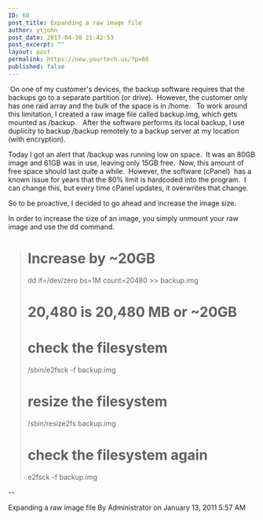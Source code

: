 ```yaml
---
ID: 60
post_title: Expanding a raw image file
author: ytjohn
post_date: 2017-04-30 21:42:53
post_excerpt: ""
layout: post
permalink: https://new.yourtech.us/?p=60
published: false
---
```

 On one of my customer's devices, the backup software requires that the
backups go to a separate partition (or drive).  However, the customer
only has one raid array and the bulk of the space is in /home.   To work
around this limitation, I created a raw image file called backup.img,
which gets mounted as /backup.   After the software performs its local
backup, I use duplicity to backup /backup remotely to a backup server at
my location (with encryption).  
  
Today I got an alert that /backup was running low on space.  It was an
80GB image and 61GB was in use, leaving only 15GB free.  Now, this
amount of free space should last quite a while.  However, the software
(cPanel)  has a known issue for years that the 80% limit is hardcoded
into the program.  I can change this, but every time cPanel updates, it
overwrites that change.  
  
So to be proactive, I decided to go ahead and increase the image size.  
  
In order to increase the size of an image, you simply unmount your raw
image and use the dd command.  
  

> # Increase by ~20GB  
> dd if=/dev/zero bs=1M count=20480 >> backup.img  
> # 20,480 is 20,480 MB or ~20GB  
>   
> # check the filesystem  
> /sbin/e2fsck -f backup.img  
> # resize the filesystem  
> /sbin/resize2fs backup.img  
> # check the filesystem again  
> e2fsck -f backup.img               

--  
  
Expanding a raw image file By Administrator on January 13, 2011 5:57 AM